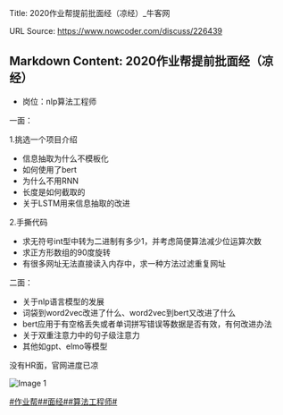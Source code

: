 Title: 2020作业帮提前批面经（凉经）_牛客网

URL Source: https://www.nowcoder.com/discuss/226439

Markdown Content:
2020作业帮提前批面经（凉经）
----------------

*   岗位：nlp算法工程师

一面：

1.挑选一个项目介绍

*   信息抽取为什么不模板化
*   如何使用了bert
*   为什么不用RNN
*   长度是如何截取的
*   关于LSTM用来信息抽取的改进

2.手撕代码

*   求无符号int型中转为二进制有多少1，并考虑简便算法减少位运算次数
*   求正方形数组的90度旋转
*   有很多网址无法直接读入内存中，求一种方法过滤重复网址

二面：

*   关于nlp语言模型的发展
*   词袋到word2vec改进了什么、word2vec到bert又改进了什么
*   bert应用于有空格丢失或者单词拼写错误等数据是否有效，有何改进办法
*   关于双重注意力中的句子级注意力
*   其他如gpt、elmo等模型

没有HR面，官网进度已凉

![Image 1](https://uploadfiles.nowcoder.com/images/20191018/468200_1571394935765_09DD8C2662B96CE14928333F055C5580)

[#作业帮#](https://www.nowcoder.com/enterprise/893/discussion)[#面经#](https://www.nowcoder.com/creation/subject/928d551be73f40db82c0ed83286c8783)[#算法工程师#](https://www.nowcoder.com/creation/subject/146d543971d045ba84b4b8a4dd573fff)
